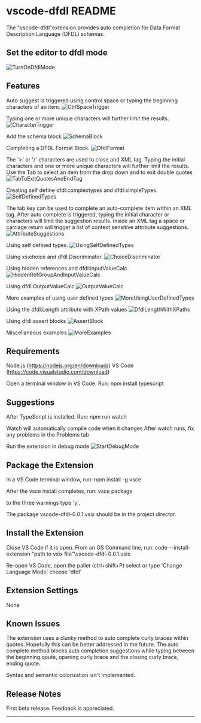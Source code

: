 <!--
  Licensed to the Apache Software Foundation (ASF) under one or more
  contributor license agreements.  See the NOTICE file distributed with
  this work for additional information regarding copyright ownership.
  The ASF licenses this file to You under the Apache License, Version 2.0
  (the "License"); you may not use this file except in compliance with
  the License.  You may obtain a copy of the License at

      http://www.apache.org/licenses/LICENSE-2.0

  Unless required by applicable law or agreed to in writing, software
  distributed under the License is distributed on an "AS IS" BASIS,
  WITHOUT WARRANTIES OR CONDITIONS OF ANY KIND, either express or implied.
  See the License for the specific language governing permissions and
  limitations under the License.
-->

# vscode-dfdl README

The "vscode-dfdl"extension.provides auto completion for Data Format Description Language (DFDL) schemas.

## Set the editor to dfdl mode

![TurnOnDfdlMode](https://user-images.githubusercontent.com/98881959/152995118-e2da5835-027e-4ff7-90f9-baf36a7e04bb.gif)

## Features

Auto suggest is triggered using control space or typing the beginning characters of an item.
![CtrlSpaceTrigger](https://user-images.githubusercontent.com/98881959/152995218-65d5b5b6-b610-495d-af31-69dd81be58c1.gif)

Typing one or more unique characters will further limit the results.
![CharacterTrigger](https://user-images.githubusercontent.com/98881959/152995254-1de6d39e-a482-4cb5-b7f3-7444932d056f.gif)

Add the schema block
![SchemaBlock](https://user-images.githubusercontent.com/98881959/152995294-7d70b7c6-186b-41e1-8a48-81ebfc3e04bc.gif)

Completing a DFDL Format Block.
![DfdlFormat](https://user-images.githubusercontent.com/98881959/152995321-ef0b2d45-32e6-4e3a-b5aa-859aa937cc3a.gif)

The '>' or '/' characters are used to close and XML tag.
Typing the initial characters and one or more unique characters will further limit the results.
Use the Tab to select an item from the drop down and to exit double quotes
![TabToExitQuotesAndEndTag](https://user-images.githubusercontent.com/98881959/152995446-77a33620-7277-4d9a-8dd7-f88349299ec9.gif)

Creating self define dfdl:complextypes and dfdl:simpleTypes.
![SelfDefinedTypes](https://user-images.githubusercontent.com/98881959/152995652-e56bc55d-78ba-46f6-a26c-6d7bd4440e96.gif)

The tab key can be used to complete an auto-complete item within an XML tag.
After auto complete is triggered, typing the initial character or characters will limit the suggestion results.
Inside an XML tag a space or carriage return will trigger a list of context sensitive attribute suggestions.
![AttributeSuggestions](https://user-images.githubusercontent.com/98881959/152995682-466be4bb-7f3f-4dcc-84bc-09792bc26adc.gif)

Using self defined types.
![UsingSelfDefinedTypes](https://user-images.githubusercontent.com/98881959/152995737-2f31e4e8-525d-4cb5-a5d7-a0413a087a54.gif)

Using xs:choice and dfdl:Discriminator.
![ChoiceDiscriminator](https://user-images.githubusercontent.com/98881959/152995769-b6afda2b-dd77-4f7a-ad18-b3e1f28087f6.gif)

Using hidden references and dfdl:inputValueCalc
![HiddenRefGroupAndInputValueCalc](https://user-images.githubusercontent.com/98881959/153010643-9d1c8361-b55d-45e4-a7a4-907ec876de76.gif)

Using dfdl:OutputValueCalc
![OutputValueCalc](https://user-images.githubusercontent.com/98881959/153051326-2b9d03ce-3e3a-420a-abba-408b25a2c3d2.gif)

More examples of using user defined types
![MoreUsingUserDefinedTypes](https://user-images.githubusercontent.com/98881959/153051453-e76250e2-96f6-4f07-8e9a-0a77f9ece5fe.gif)

Using the dfdl:Length attribute with XPath values
![DfdlLengthWithXPaths](https://user-images.githubusercontent.com/98881959/153051544-78372145-98aa-4b56-84f4-8b3a3bca4d9f.gif)

Using dfdl:assert blocks
![AssertBlock](https://user-images.githubusercontent.com/98881959/153051732-fb948f86-3485-4606-9e92-8325f1d5052d.gif)

Miscellaneous examples
![MoreExamples](https://user-images.githubusercontent.com/98881959/153051821-abc47704-878f-4c01-8a29-c0d3911940d0.gif)

## Requirements

Node.js (https://nodejs.org/en/download/)
VS Code (https://code.visualstudio.com/download)

Open a terminal window in VS Code. Run:
npm install typescript

## Suggestions

After TypeScript is installed. Run:
npm run watch

Watch will automatically compile code when it changes
After watch runs, fix any problems in the Problems tab

Run the extension in debug mode
![StartDebugMode](https://user-images.githubusercontent.com/98881959/152995881-982a321a-6926-460f-aa37-e4c3a5fa7dff.gif)

## Package the Extension

In a VS Code terminal window, run:
npm install -g vsce

After the vsce install completes, run:
vsce package

to the three warnings type 'y'.

The package vscode-dfdl-0.0.1.vsix should be in the project director.

## Install the Extension

Close VS Code if it is open. From an OS Command line, run:
code --install-extension "path to vsix file"\vscode-dfdl-0.0.1.vsix

Re-open VS Code, open the pallet (ctrl+shift+P)
select or type 'Change Language Mode'
choose 'dfdl'

## Extension Settings

None

## Known Issues

The extension uses a clunky method to auto complete curly braces within quotes. Hopefully this can be
better addressed in the future. The auto complete method blocks auto completion suggestions while typing between the beginning qoute, opening curly brace and the closing curly brace, ending quote.

Syntax and semantic colorization isn't implemented.

## Release Notes

First beta release. Feedback is appreciated.

---
